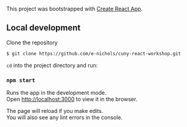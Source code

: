 This project was bootstrapped with [Create React App](https://github.com/facebook/create-react-app).

## Local development

Clone the repository

```bash
$ git clone https://github.com/e-nichols/cuny-react-workshop.git
```

`cd` into the project directory and run:

### `npm start`

Runs the app in the development mode.<br>
Open [http://localhost:3000](http://localhost:3000) to view it in the browser.

The page will reload if you make edits.<br>
You will also see any lint errors in the console.
